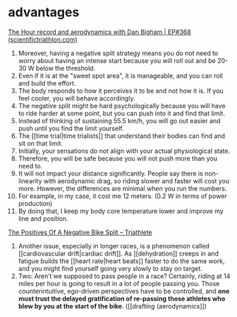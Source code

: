 # advantages
[The Hour record and aerodynamics with Dan Bigham | EP#368 (scientifictriathlon.com)](https://scientifictriathlon.com/tts368/)
1. Moreover, having a negative split strategy means you do not need to worry about having an intense start because you will roll out and be 20-30 W below the threshold.
2. Even if it is at the "sweet spot area", it is manageable, and you can roll and build the effort.
3. The body responds to how it perceives it to be and not how it is. If you feel cooler, you will behave accordingly.
4. The negative split might be hard psychologically because you will have to ride harder at some point, but you can push into it and find that limit.
5. Instead of thinking of sustaining 55.5 km/h, you will go out easier and push until you find the limit yourself.
6. The [[time trial|time trialists]] that understand their bodies can find and sit on that limit.
7. Initially, your sensations do not align with your actual physiological state.
8. Therefore, you will be safe because you will not push more than you need to.
9. It will not impact your distance significantly. People say there is non-linearity with aerodynamic drag, so riding slower and faster will cost you more. However, the differences are minimal when you run the numbers.
10. For example, in my case, it cost me 12 meters. (0.2 W in terms of power production)
11. By doing that, I keep my body core temperature lower and improve my line and position.

[The Positives Of A Negative Bike Split – Triathlete](https://www.triathlete.com/training/the-positives-of-a-negative-bike-split/)
1. Another issue, especially in longer races, is a phenomenon called [[cardiovascular drift|cardiac drift]]. As [[dehydration]] creeps in and fatigue builds the [[heart rate|heart beats]] faster to do the same work, and you might find yourself going very slowly to stay on target.
2. Two: Aren’t we supposed to pass people in a race? Certainly, riding at 14 miles per hour is going to result in a lot of people passing you. Those counterintuitive, ego-driven perspectives have to be controlled, and **one must trust the delayed gratification of re-passing those athletes who blew by you at the start of the bike**. ([[drafting (aerodynamics]])